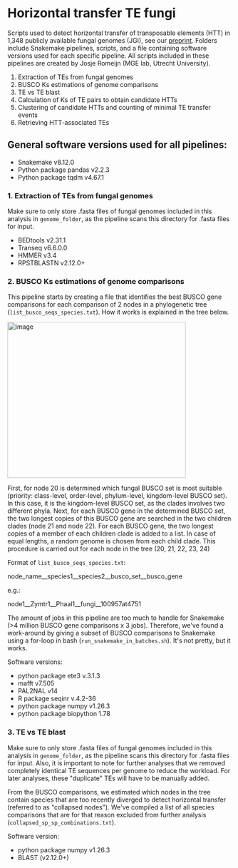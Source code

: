 # Horizontal transfer TE fungi
Scripts used to detect horizontal transfer of transposable elements (HTT) in 1,348 publicly available fungal genomes (JGI), see our [preprint](https://www.biorxiv.org/content/10.1101/2025.06.16.659975v1). Folders include Snakemake pipelines, scripts, and a file containing software versions used for each specific pipeline. All scripts included in these pipelines are created by Josje Romeijn (MGE lab, Utrecht University). 

1. Extraction of TEs from fungal genomes 
2. BUSCO Ks estimations of genome comparisons
3. TE vs TE blast
4. Calculation of Ks of TE pairs to obtain candidate HTTs 
5. Clustering of candidate HTTs and counting of minimal TE transfer events 
6. Retrieving HTT-associated TEs

## General software versions used for all pipelines: 
- Snakemake v8.12.0
- Python package pandas v2.2.3
- Python package tqdm v4.67.1

### 1. Extraction of TEs from fungal genomes
Make sure to only store .fasta files of fungal genomes included in this analysis in `genome_folder`, as the pipeline scans this directory for .fasta files for input. 
- BEDtools v2.31.1
- Transeq v6.6.0.0
- HMMER v3.4
- RPSTBLASTN v2.12.0+

### 2. BUSCO Ks estimations of genome comparisons
This pipeline starts by creating a file that identifies the best BUSCO gene comparisons for each comparison of 2 nodes in a phylogenetic tree (`list_busco_seqs_species.txt`). How it works is explained in the tree below. 

<img width="400" height="350" alt="image" src="https://github.com/user-attachments/assets/e550adc2-45b7-4a71-8936-166649a909c4" />


First, for node 20 is determined which fungal BUSCO set is most suitable (priority: class-level, order-level, phylum-level, kingdom-level BUSCO set). In this case, it is the kingdom-level BUSCO set, as the clades involves two different phyla. Next, for each BUSCO gene in the determined BUSCO set, the two longest copies of this BUSCO gene are searched in the two children clades (node 21 and node 22). For each BUSCO gene, the two longest copies of a member of each children clade is added to a list. In case of equal lengths, a random genome is chosen from each child clade. This procedure is carried out for each node in the tree (20, 21, 22, 23, 24)

Format of `list_busco_seqs_species.txt`:

node_name__species1__species2__busco_set__busco_gene

e.g.:

node1__Zymtr1__Phaal1__fungi__100957at4751

The amount of jobs in this pipeline are too much to handle for Snakemake (>4 million BUSCO gene comparisons x 3 jobs). Therefore, we've found a work-around by giving a subset of BUSCO comparisons to Snakemake using a for-loop in bash (`run_snakemake_in_batches.sh`). It's not pretty, but it works. 

Software versions:
- python package ete3 v.3.1.3
- mafft v7.505
- PAL2NAL v14
- R package seqinr v.4.2-36
- python package numpy v1.26.3
- python package biopython 1.78

### 3. TE vs TE blast
Make sure to only store .fasta files of fungal genomes included in this analysis in `genome_folder`, as the pipeline scans this directory for .fasta files for input. Also, it is important to note for further analyses that we removed completely identical TE sequences per genome to reduce the workload. For later analyses, these "duplicate" TEs will have to be manually added. 

From the BUSCO comparisons, we estimated which nodes in the tree contain species that are too recently diverged to detect horizontal transfer (referred to as "collapsed nodes"). We've compiled a list of all species comparisons that are for that reason excluded from further analysis (`collapsed_sp_sp_combinations.txt`). 



Software version:
- python package numpy v1.26.3
- BLAST (v2.12.0+)
